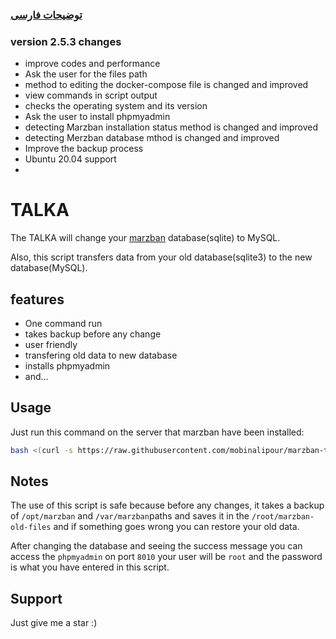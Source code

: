 ### [توضیحات فارسی ](https://github.com/mobinalipour/marzban-to-mysql/blob/main/README-FA.md)

### version 2.5.3 changes
- improve codes and performance
- Ask the user for the files path
- method to editing the docker-compose file is changed and improved
- view commands in script output
- checks the operating system and its version
- Ask the user to install phpmyadmin
- detecting Marzban installation status method is changed and improved
- detecting Merzban database mthod is changed and improved
- Improve the backup process
- Ubuntu 20.04 support
- 
# TALKA

The TALKA will change your [marzban](https://github.com/Gozargah/Marzban) database(sqlite) to MySQL.

Also, this script transfers data from your old database(sqlite3) to the new database(MySQL).

## features

- One command run
- takes backup before any change
- user friendly
- transfering old data to new database
- installs phpmyadmin
- and...


## Usage

Just run this command on the server that marzban have been installed:

```bash
bash <(curl -s https://raw.githubusercontent.com/mobinalipour/marzban-to-mysql/main/marzban-to-mysql.sh)
```
    
## Notes

The use of this script is safe because before any changes, it takes a backup of `/opt/marzban` and `/var/marzban`paths and saves it in the `/root/marzban-old-files` and if something goes wrong you can restore your old data.

After changing the database and seeing the success message you can access the `phpmyadmin` on port `8010` your user will be `root` and the password is what you have entered in this script.

## Support

Just give me a star :)
